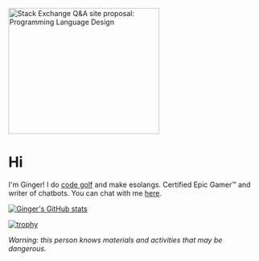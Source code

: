 <a href="https://area51.stackexchange.com/proposals/127456/programming-language-design?referrer=ZmNmMDVmNjkyYzZhOWFhNzMzYmZiMWU2ZWJjOGM1ZWZiNjQxMmJlODhjMmUyMThkZjdiMTFjODk5YzYyMzlkOV1oIUOwU65IGdSESWGS69OvPuIKIKkC6U0wsoDYYTGu0"><img src="https://area51.stackexchange.com/ads/proposal/127456.png" width="300" height="250" alt="Stack Exchange Q&A site proposal: Programming Language Design" /></a>

# Hi
I'm Ginger! I do [code golf](https://codegolf.stackexchange.com/users/108218/ginger) and make esolangs. Certified Epic Gamer™ and writer of chatbots. You can chat with me [here](https://chat.stackexchange.com/rooms/136286/the-sand-trap).

[![Ginger's GitHub stats](https://github-readme-stats.vercel.app/api?username=gingerindustries)](https://github.com/anuraghazra/github-readme-stats)

[![trophy](https://github-profile-trophy.vercel.app/?username=GingerIndustries&theme=onedark&show_icons=true)](https://github.com/ryo-ma/github-profile-trophy)

_Warning: this person knows materials and activities that may be dangerous._

